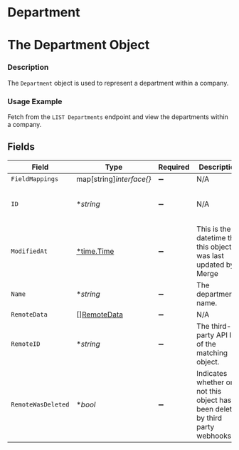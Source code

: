# Department

# The Department Object
### Description
The `Department` object is used to represent a department within a company.
### Usage Example
Fetch from the `LIST Departments` endpoint and view the departments within a company.


## Fields

| Field                                                                          | Type                                                                           | Required                                                                       | Description                                                                    | Example                                                                        |
| ------------------------------------------------------------------------------ | ------------------------------------------------------------------------------ | ------------------------------------------------------------------------------ | ------------------------------------------------------------------------------ | ------------------------------------------------------------------------------ |
| `FieldMappings`                                                                | map[string]*interface{}*                                                       | :heavy_minus_sign:                                                             | N/A                                                                            | [object Object]                                                                |
| `ID`                                                                           | **string*                                                                      | :heavy_minus_sign:                                                             | N/A                                                                            | 5b3c1341-a20f-4e51-b72c-f3830a16c97b                                           |
| `ModifiedAt`                                                                   | [*time.Time](https://pkg.go.dev/time#Time)                                     | :heavy_minus_sign:                                                             | This is the datetime that this object was last updated by Merge                | 2021-10-16T00:00:00Z                                                           |
| `Name`                                                                         | **string*                                                                      | :heavy_minus_sign:                                                             | The department's name.                                                         | Engineering                                                                    |
| `RemoteData`                                                                   | [][RemoteData](../../models/shared/remotedata.md)                              | :heavy_minus_sign:                                                             | N/A                                                                            | [object Object]                                                                |
| `RemoteID`                                                                     | **string*                                                                      | :heavy_minus_sign:                                                             | The third-party API ID of the matching object.                                 | 23456                                                                          |
| `RemoteWasDeleted`                                                             | **bool*                                                                        | :heavy_minus_sign:                                                             | Indicates whether or not this object has been deleted by third party webhooks. |                                                                                |